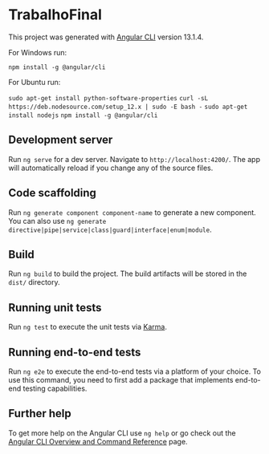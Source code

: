 # TrabalhoFinal

This project was generated with [Angular CLI](https://github.com/angular/angular-cli) version 13.1.4.

For Windows run:

`npm install -g @angular/cli`

For Ubuntu run:

`sudo apt-get install python-software-properties`
`curl -sL https://deb.nodesource.com/setup_12.x | sudo -E bash -`
`sudo apt-get install nodejs`
`npm install -g @angular/cli`

## Development server

Run `ng serve` for a dev server. Navigate to `http://localhost:4200/`. The app will automatically reload if you change any of the source files.

## Code scaffolding

Run `ng generate component component-name` to generate a new component. You can also use `ng generate directive|pipe|service|class|guard|interface|enum|module`.

## Build

Run `ng build` to build the project. The build artifacts will be stored in the `dist/` directory.

## Running unit tests

Run `ng test` to execute the unit tests via [Karma](https://karma-runner.github.io).

## Running end-to-end tests

Run `ng e2e` to execute the end-to-end tests via a platform of your choice. To use this command, you need to first add a package that implements end-to-end testing capabilities.

## Further help

To get more help on the Angular CLI use `ng help` or go check out the [Angular CLI Overview and Command Reference](https://angular.io/cli) page.
